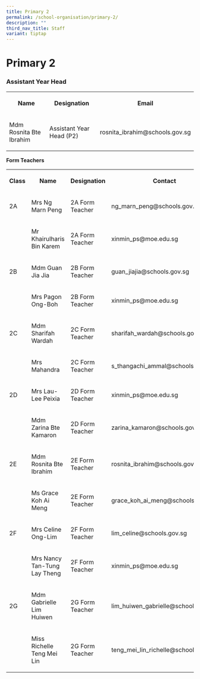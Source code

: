 ```yaml
---
title: Primary 2
permalink: /school-organisation/primary-2/
description: ""
third_nav_title: Staff
variant: tiptap
---
```

<h1><strong>Primary 2</strong></h1>
<h3>Assistant Year Head</h3>
<table style="minWidth: 75px">
<colgroup>
<col>
<col>
<col>
</colgroup>
<tbody>
<tr>
<th rowspan="1" colspan="1">
<p>Name</p>
</th>
<th rowspan="1" colspan="1">
<p>Designation</p>
</th>
<th rowspan="1" colspan="1">
<p>Email</p>
</th>
</tr>
<tr>
<td rowspan="1" colspan="1">
<p>Mdm Rosnita Bte Ibrahim</p>
</td>
<td rowspan="1" colspan="1">
<p>Assistant Year Head (P2)</p>
</td>
<td rowspan="1" colspan="1">
<p>rosnita_ibrahim@schools.gov.sg</p>
</td>
</tr>
</tbody>
</table>
<p><strong>Form Teachers</strong>
</p>
<table style="minWidth: 100px">
<colgroup>
<col>
<col>
<col>
<col>
</colgroup>
<tbody>
<tr>
<th rowspan="1" colspan="1">
<p>Class</p>
</th>
<th rowspan="1" colspan="1">
<p>Name</p>
</th>
<th rowspan="1" colspan="1">
<p>Designation</p>
</th>
<th rowspan="1" colspan="1">
<p>Contact</p>
</th>
</tr>
<tr>
<td rowspan="1" colspan="1">
<p>2A</p>
</td>
<td rowspan="1" colspan="1">
<p>Mrs Ng Marn Peng</p>
</td>
<td rowspan="1" colspan="1">
<p>2A Form Teacher</p>
</td>
<td rowspan="1" colspan="1">
<p>ng_marn_peng@schools.gov.sg</p>
</td>
</tr>
<tr>
<td rowspan="1" colspan="1">
<p></p>
</td>
<td rowspan="1" colspan="1">
<p>Mr Khairulharis Bin Karem</p>
</td>
<td rowspan="1" colspan="1">
<p>2A Form Teacher</p>
</td>
<td rowspan="1" colspan="1">
<p>xinmin_ps@moe.edu.sg</p>
</td>
</tr>
<tr>
<td rowspan="1" colspan="1">
<p>2B</p>
</td>
<td rowspan="1" colspan="1">
<p>Mdm Guan Jia Jia</p>
</td>
<td rowspan="1" colspan="1">
<p>2B Form Teacher</p>
</td>
<td rowspan="1" colspan="1">
<p>guan_jiajia@schools.gov.sg</p>
</td>
</tr>
<tr>
<td rowspan="1" colspan="1">
<p></p>
</td>
<td rowspan="1" colspan="1">
<p>Mrs Pagon Ong-Boh</p>
</td>
<td rowspan="1" colspan="1">
<p>2B Form Teacher</p>
</td>
<td rowspan="1" colspan="1">
<p>xinmin_ps@moe.edu.sg</p>
</td>
</tr>
<tr>
<td rowspan="1" colspan="1">
<p>2C</p>
</td>
<td rowspan="1" colspan="1">
<p>Mdm Sharifah Wardah</p>
</td>
<td rowspan="1" colspan="1">
<p>2C Form Teacher</p>
</td>
<td rowspan="1" colspan="1">
<p>sharifah_wardah@schools.gov.sg</p>
</td>
</tr>
<tr>
<td rowspan="1" colspan="1">
<p></p>
</td>
<td rowspan="1" colspan="1">
<p>Mrs Mahandra</p>
</td>
<td rowspan="1" colspan="1">
<p>2C Form Teacher</p>
</td>
<td rowspan="1" colspan="1">
<p>s_thangachi_ammal@schools.gov.sg</p>
</td>
</tr>
<tr>
<td rowspan="1" colspan="1">
<p>2D</p>
</td>
<td rowspan="1" colspan="1">
<p>Mrs Lau-Lee Peixia</p>
</td>
<td rowspan="1" colspan="1">
<p>2D Form Teacher</p>
</td>
<td rowspan="1" colspan="1">
<p>xinmin_ps@moe.edu.sg</p>
</td>
</tr>
<tr>
<td rowspan="1" colspan="1">
<p></p>
</td>
<td rowspan="1" colspan="1">
<p>Mdm Zarina Bte Kamaron</p>
</td>
<td rowspan="1" colspan="1">
<p>2D Form Teacher</p>
</td>
<td rowspan="1" colspan="1">
<p>zarina_kamaron@schools.gov.sg</p>
</td>
</tr>
<tr>
<td rowspan="1" colspan="1">
<p>2E</p>
</td>
<td rowspan="1" colspan="1">
<p>Mdm Rosnita Bte Ibrahim</p>
</td>
<td rowspan="1" colspan="1">
<p>2E Form Teacher</p>
</td>
<td rowspan="1" colspan="1">
<p>rosnita_ibrahim@schools.gov.sg</p>
</td>
</tr>
<tr>
<td rowspan="1" colspan="1">
<p></p>
</td>
<td rowspan="1" colspan="1">
<p>Ms Grace Koh Ai Meng&nbsp;</p>
</td>
<td rowspan="1" colspan="1">
<p>2E Form Teacher</p>
</td>
<td rowspan="1" colspan="1">
<p>grace_koh_ai_meng@schools.gov.sg</p>
</td>
</tr>
<tr>
<td rowspan="1" colspan="1">
<p>2F</p>
</td>
<td rowspan="1" colspan="1">
<p>Mrs Celine Ong-Lim</p>
</td>
<td rowspan="1" colspan="1">
<p>2F Form Teacher</p>
</td>
<td rowspan="1" colspan="1">
<p>lim_celine@schools.gov.sg</p>
</td>
</tr>
<tr>
<td rowspan="1" colspan="1">
<p></p>
</td>
<td rowspan="1" colspan="1">
<p>Mrs Nancy Tan-Tung Lay Theng</p>
</td>
<td rowspan="1" colspan="1">
<p>2F Form Teacher</p>
</td>
<td rowspan="1" colspan="1">
<p>xinmin_ps@moe.edu.sg</p>
</td>
</tr>
<tr>
<td rowspan="1" colspan="1">
<p>2G</p>
</td>
<td rowspan="1" colspan="1">
<p>Mdm Gabrielle Lim Huiwen&nbsp;</p>
</td>
<td rowspan="1" colspan="1">
<p>2G Form Teacher</p>
</td>
<td rowspan="1" colspan="1">
<p>lim_huiwen_gabrielle@schools.gov.sg</p>
</td>
</tr>
<tr>
<td rowspan="1" colspan="1">
<p></p>
</td>
<td rowspan="1" colspan="1">
<p>Miss Richelle Teng Mei Lin</p>
</td>
<td rowspan="1" colspan="1">
<p>2G Form Teacher</p>
</td>
<td rowspan="1" colspan="1">
<p>teng_mei_lin_richelle@schools.gov.sg</p>
</td>
</tr>
</tbody>
</table>
<p></p>